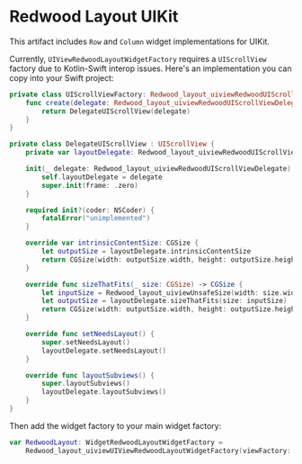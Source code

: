 # Redwood Layout UIKit

This artifact includes `Row` and `Column` widget implementations for UIKit.

Currently, `UIViewRedwoodLayoutWidgetFactory` requires a `UIScrollView` factory due to Kotlin-Swift interop issues. Here's an implementation you can copy into your Swift project:

```swift
private class UIScrollViewFactory: Redwood_layout_uiviewRedwoodUIScrollViewFactory {
    func create(delegate: Redwood_layout_uiviewRedwoodUIScrollViewDelegate) -> UIScrollView {
        return DelegateUIScrollView(delegate)
    }
}

private class DelegateUIScrollView : UIScrollView {
    private var layoutDelegate: Redwood_layout_uiviewRedwoodUIScrollViewDelegate

    init(_ delegate: Redwood_layout_uiviewRedwoodUIScrollViewDelegate) {
        self.layoutDelegate = delegate
        super.init(frame: .zero)
    }

    required init?(coder: NSCoder) {
        fatalError("unimplemented")
    }

    override var intrinsicContentSize: CGSize {
        let outputSize = layoutDelegate.intrinsicContentSize
        return CGSize(width: outputSize.width, height: outputSize.height)
    }

    override func sizeThatFits(_ size: CGSize) -> CGSize {
        let inputSize = Redwood_layout_uiviewUnsafeSize(width: size.width, height: size.height)
        let outputSize = layoutDelegate.sizeThatFits(size: inputSize)
        return CGSize(width: outputSize.width, height: outputSize.height)
    }

    override func setNeedsLayout() {
        super.setNeedsLayout()
        layoutDelegate.setNeedsLayout()
    }

    override func layoutSubviews() {
        super.layoutSubviews()
        layoutDelegate.layoutSubviews()
    }
}
```

Then add the widget factory to your main widget factory:

```swift
var RedwoodLayout: WidgetRedwoodLayoutWidgetFactory =
    Redwood_layout_uiviewUIViewRedwoodLayoutWidgetFactory(viewFactory: UIScrollViewFactory())
```
